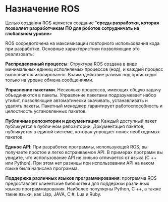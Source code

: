 # Назначение ROS

Целью создания ROS является создание "**среды разработки, которая позволяет разработчикам ПО для роботов сотрудничать на глобальном уровне**»

ROS сосредоточена на максимизации повторного использования кода при разработке. Основные характеристики позволяющие это реализовать:

**Распределенный процессы**: Структура ROS создана в виде минимальных единиц исполняемых процессов \(нод\), и каждый процесс выполняется изолированно. Взаимодействие разных нод происходит только на уровне обмена сообщениями.

**Управление пакетами**. Несколько процессов, имеющих общую задачу объединяются в пакеты. Управление пакетами подразумевает набор утилит, позволяющие автоматически скачивать, устанавливать и удалять пакеты. Пакетный менеджер гарантирует работоспособность и целостность установленных пакетов.

**Публичные репозитории и документация**: Каждый доступный пакет публикуется в публичном репозитории. Документация пакетов, публикуется в единой системе, которая упрощает поиск необходимых пакетов.

**Единое API**: При разработке программы, использующей ROS, вы получаете простое и легко встраиваемое API. В примерах программ вы увидите, что использование API не сильно отличается от языка \(C ++ или Python\). При этом нет разницы при использовании API на каком языке была написана программа.

**Поддержка различных языков программирования**: программа ROS предоставляет клиентские библиотеки для поддержки различных языков программирования. Наиболее популярны Python, C ++, а также такие языки, как Lisp, JAVA, C \#, Lua и Ruby.

